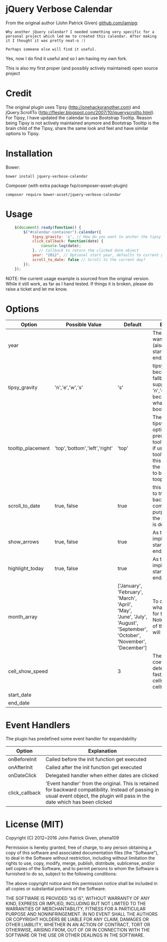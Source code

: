 # jQuery Verbose Calendar


From the original author (John Patrick Given) [github.com/iamjpg](https://github.com/iamjpg):
```
Why another jQuery calendar? I needed something very specific for a personal project which led me to created this calendar. After making it I thought it was pretty neat-o :)

Perhaps someone else will find it useful.
```
Yes, now I do find it useful and so I am having my own fork.

This is also my first proper (and possibly actively maintained) open source project

# Credit

The original plugin uses Tipsy (http://onehackoranother.com) and jQuery.ScrollTo (http://flesler.blogspot.com/2007/10/jqueryscrollto.html). For Tipsy, I have updated the calendar to use Bootstrap Tooltip. Reason being Tipsy is not actively maintained anymore and Bootstrap Tooltip is the brain child of the Tipsy, share the same look and feel and have similar options to Tipsy.

# Installation
Bower:
```
bower install jquery-verbose-calendar
```
Composer (with extra package fxp/composer-asset-plugin)
```
composer require bower-asset/jquery-verbose-calendar
```

# Usage
```javascript
    $(document).ready(function() {
    	$("#calendar-container").calendar({
			tipsy_gravity: 's', // How do you want to anchor the tipsy notification? (n / s / e / w)
			click_callback: function(date) {
                console.log(date);
            }, // Callback to return the clicked date object
			year: "2012", // Optional start year, defaults to current year - pass in a year - Integer or String
			scroll_to_date: false // Scroll to the current day?
		});
	});
 ```

NOTE: the current usage example is sourced from the original version. While it still work, as far as I hand tested. If things it is broken, please do raise a ticket and let me know.
# Options

| Option | Possible Value | Default | Explanation |
| --- | --- | --- | --- |
| year | | | The year you want to display in (also ref: start_date and end_date) |
| tipsy_gravity | 'n','e','w','s' | 's' | tipsy_gravity become a fallback, but only support 'n','e','w','s'. because that's what supported in bootstrap |
| tooltip_placement | 'top','bottom','left','right' | 'top' | The new tipsy_gravity option and it take precedent than tooltip_placement. if using tooltip_placement, this will become the option to feed to bootstrap tooptip library |
| scroll_to_date | true, false | true | this option is set to true for backward compatibility purpose because the original plugin is default to true |
| show_arrows | true, false | true | As the option implied. (also ref: start_date and end_date) |
| highlight_today | true, false | true | As the option implied. (also ref: start_date and end_date) |
| month_array || ['January', 'February', 'March', 'April', 'May', 'June',            'July', 'August', 'September', 'October', 'November', 'December'] | To customise what text to show for the months. Note: Must be 12 of them or things will turn funny |
| cell_show_speed || 3 | The speed coefficuent determines how fast/slow the date cells and month cells shows up |
| start_date ||||
| end_date ||||

# Event Handlers
The plugin has predefined some event handler for expandability

| Option | Explanation |
| --- | --- |
| onBeforeInit | Called before the init function get executed |
| onAfterInit | Called after the init function get executed |
| onDateClick | Delegated handler when either dates are clicked |
| click_callback | 'Event handler' from the original. This is retained for backward compatibility. Instead of passing in usual event object, the plugin will pass in the date which has been clicked |

# License (MIT)

Copyright (C) 2012~2016 John Patrick Given, phena109

Permission is hereby granted, free of charge, to any person obtaining a copy of this software and associated documentation files (the "Software"), to deal in the Software without restriction, including without limitation the rights to use, copy, modify, merge, publish, distribute, sublicense, and/or sell copies of the Software, and to permit persons to whom the Software is furnished to do so, subject to the following conditions:

The above copyright notice and this permission notice shall be included in all copies or substantial portions of the Software.

THE SOFTWARE IS PROVIDED "AS IS", WITHOUT WARRANTY OF ANY KIND, EXPRESS OR IMPLIED, INCLUDING BUT NOT LIMITED TO THE WARRANTIES OF MERCHANTABILITY, FITNESS FOR A PARTICULAR PURPOSE AND NONINFRINGEMENT. IN NO EVENT SHALL THE AUTHORS OR COPYRIGHT HOLDERS BE LIABLE FOR ANY CLAIM, DAMAGES OR OTHER LIABILITY, WHETHER IN AN ACTION OF CONTRACT, TORT OR OTHERWISE, ARISING FROM, OUT OF OR IN CONNECTION WITH THE SOFTWARE OR THE USE OR OTHER DEALINGS IN THE SOFTWARE.
